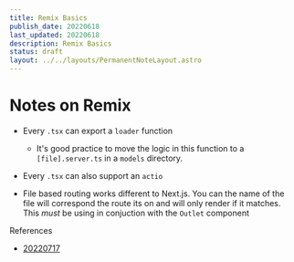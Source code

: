 ```yaml
---
title: Remix Basics
publish_date: 20220618
last_updated: 20220618
description: Remix Basics
status: draft
layout: ../../layouts/PermanentNoteLayout.astro
---
```


# Notes on Remix


- Every `.tsx` can export a `loader` function
	- It's good practice to move the logic in this function to a `[file].server.ts`  in a `models` directory.

- Every `.tsx` can also support an `actio`


- File based routing works different to Next.js. You can the name of the file will correspond the route its on and will only render if it matches. This _must_ be using in conjuction with the `Outlet` component


References
- [20220717](../fleeting-notes/20220717.md)
